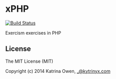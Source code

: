 # xPHP

[![Build Status](https://travis-ci.org/exercism/xphp.png?branch=master)](https://travis-ci.org/exercism/xphp)

Exercism exercises in PHP

## License

The MIT License (MIT)

Copyright (c) 2014 Katrina Owen, _@kytrinyx.com
